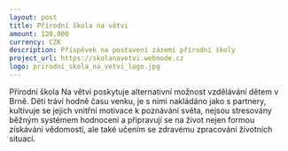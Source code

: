 ```yaml
---
layout: post
title: Přírodní škola na větvi
amount: 120,000
currency: CZK
description: Příspěvek na postavení zázemí přírodní školy
project_url: https://skolanavetvi.webnode.cz
logo: prirodni_skola_na_vetvi_logo.jpg
---
```


Přírodní škola Na větvi poskytuje alternativní možnost vzdělávání dětem v Brně.
Děti tráví hodně času venku, je s nimi nakládáno jako s partnery, kultivuje se jejich vnitřní motivace k poznávání světa, nejsou stresovány běžným systémem hodnocení a připravují se na život nejen formou získávání vědomostí, ale také učením se zdravému zpracování životních situací.
